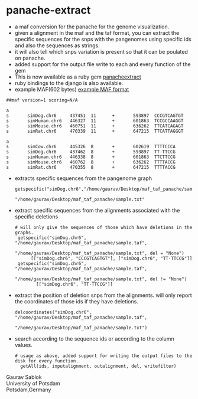 # panache-extract
- a maf conversion for the panache for the genome visualization. 
- given a alignment in the maf and the taf format, you can extract the specific sequences for the snps with the pangenomes using specific ids and also the sequences as strings.
- it will also tell which snps variation is present so that it can be poulated on panache.
- added support for the output file write to each and every function of the gem
- This is now available as a ruby gem [panacheextract](https://rubygems.org/gems/panacheextract)
- ruby bindings to the django is also available.
- example MAF(602 bytes) [example MAF format](https://github.com/ComparativeGenomicsToolkit/taffy)
```
##maf version=1 scoring=N/A

a
s       simDog.chr6     437451  11      +       593897  CCCGTCAGTGT
s       simHuman.chr6   446327  11      +       601863  TCCGCCAAGGT
s       simMouse.chr6   460751  11      +       636262  TTCATCAGAGT
s       simRat.chr6     470339  11      +       647215  TTCATTAGGGT

a
s       simCow.chr6     445326  8       +       602619  TTTTCCCA
s       simDog.chr6     437462  8       +       593897  TT-TTCCG
s       simHuman.chr6   446338  8       +       601863  TTCTTCCG
s       simMouse.chr6   460762  8       +       636262  TTTTACCG
s       simRat.chr6     470355  8       +       647215  TTTTACCG
```
- extracts specific sequences from the pangenome graph
  ```
  getspecific("simDog.chr6","/home/gaurav/Desktop/maf_taf_panache/sample.taf",
                                    "/home/gaurav/Desktop/maf_taf_panache/sample.txt"
  ```
- extract specific sequences from the alignments associated with the specific deletions
  ```
  # will only give the sequences of those which have deletions in the graphs. 
   getspecific("simDog.chr6", "/home/gaurav/Desktop/maf_taf_panache/sample.taf",
                        "/home/gaurav/Desktop/maf_taf_panache/sample.txt", del = "None")
        [["simDog.chr6", "CCCGTCAGTGT"], ["simDog.chr6", "TT-TTCCG"]]
   getspecific("simDog.chr6", "/home/gaurav/Desktop/maf_taf_panache/sample.taf",
                       "/home/gaurav/Desktop/maf_taf_panache/sample.txt", del != "None")
          [["simDog.chr6", "TT-TTCCG"]]

- extract the position of deletion snps from the alignments. will only report the coordinates of those ids if they have deletions.
  ```
  delcoordinates("simDog.chr6", "/home/gaurav/Desktop/maf_taf_panache/sample.taf",
                                         "/home/gaurav/Desktop/maf_taf_panache/sample.txt")
  ```
- search according to the sequence ids or according to the column values.
  ```
  # usage as above, added support for writing the output files to the disk for every function.
    getAll(ids, inputalignment, outalignment, del, writefilter)
  ```
  
Gaurav Sablok \
University of Potsdam \
Potsdam,Germany
